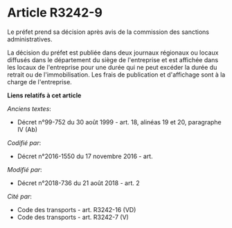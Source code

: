 # Article R3242-9

Le préfet prend sa décision après avis de la commission des sanctions administratives.

La décision du préfet est publiée dans deux journaux régionaux ou locaux diffusés dans le département du siège de
l'entreprise et est affichée dans les locaux de l'entreprise pour une durée qui ne peut excéder la durée du retrait ou de
l'immobilisation. Les frais de publication et d'affichage sont à la charge de l'entreprise.

**Liens relatifs à cet article**

_Anciens textes_:

  - Décret n°99-752 du 30 août 1999 - art. 18, alinéas 19 et 20, paragraphe IV  (Ab)

_Codifié par_:

  - Décret n°2016-1550 du 17 novembre 2016 - art.

_Modifié par_:

  - Décret n°2018-736 du 21 août 2018 - art. 2

_Cité par_:

  - Code des transports - art. R3242-16 (VD)
  - Code des transports - art. R3242-7 (V)
